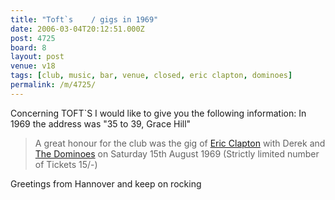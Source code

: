 ```yaml
---
title: "Toft`s    / gigs in 1969"
date: 2006-03-04T20:12:51.000Z
post: 4725
board: 8
layout: post
venue: v18
tags: [club, music, bar, venue, closed, eric clapton, dominoes]
permalink: /m/4725/
---
```

Concerning TOFT`S I would like to give you the following information:
In 1969 the address was "35 to 39, Grace Hill"

<blockquote>A great honour for the club was the gig of
<a href="/wiki/eric+clapton">Eric Clapton</a>   with Derek and <a href="/wiki/dominoes">The Dominoes</a>
on Saturday 15th August 1969
(Strictly limited number of Tickets 15/-)</blockquote>

Greetings from Hannover and
keep on rocking
